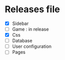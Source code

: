 # Releases file

 - [x] Sidebar
 - [ ] Game :  in release
 - [x] Css
 - [ ] Database
 - [ ] User configuration
 - [ ] Pages